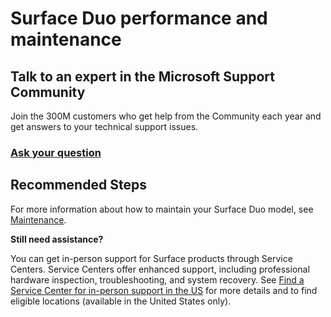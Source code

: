 <properties
 pageTitle="Surface Duo performance and maintenance"
 description="Surface Duo performance and maintenance"
 articleId="cfcbfb8d-87ee-47ea-b819-b3229b70e256"
 productFamilyId ="d383b26c-f150-6220-8f1b-e8aa325d9727"
 productPesIds="17332"
 supportTopicIds="32688859"
 ms.author="delhan"
 ownershipId="serviceshub"
 selfHelpType="generic"
 cloudEnvironments="public"
/>

# Surface Duo performance and maintenance
Talk to an expert in the Microsoft Support Community
----------------------------------------------------

Join the 300M customers who get help from the Community each year and get answers to your technical support issues. 
### [Ask your question](https://answers.microsoft.com/en-us/newthread?forum=surface&from=servicehubdeflect)

## **Recommended Steps**

For more information about how to maintain your Surface Duo model, see [Maintenance](https://support.microsoft.com/office/maintenance-f2a70ac2-198f-4170-ba53-e420dd567fcd).

**Still need assistance?**

You can get in-person support for Surface products through Service Centers. Service Centers offer enhanced support, including professional hardware inspection, troubleshooting, and system recovery. See [Find a Service Center for in-person support in the US](https://support.microsoft.com/surface/find-a-participating-best-buy-service-center-for-in-person-support-in-the-us-9c30c2ba-a8d3-4657-b9df-9c00239751a2) for more details and to find eligible locations (available in the United States only).
